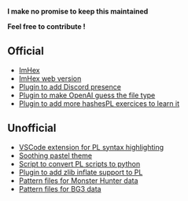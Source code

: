 **I make no promise to keep this maintained**

**Feel free to contribute !**

## Official

- [ImHex](https://github.com/WerWolv/ImHex)
- [ImHex web version](https://web.imhex.werwolv.net/)
- [Plugin to add Discord presence](https://github.com/WerWolv/ImHex-Plugin-DiscordRPC)
- [Plugin to make OpenAI guess the file type](https://github.com/WerWolv/ImHex-Plugin-Oracle)
- [Plugin to add more hashes](https://github.com/WerWolv/ImHex-Hashes-Plugin)[PL exercices to learn it](https://github.com/WerWolv/ImHex-Patties)

## Unofficial

- [VSCode extension for PL syntax highlighting](https://github.com/Calcoph/vscode-hexpat)
- [Soothing pastel theme](https://github.com/catppuccin/imhex)
- [Script to convert PL scripts to python](https://github.com/Calcoph/hexpyt)
- [Plugin to add zlib inflate support to PL](https://github.com/Jusb3/ImHex-Zlib-Plugin)
- [Pattern files for Monster Hunter data](https://github.com/var-username/Monster-Hunter-Frontier-Patterns)
- [Pattern files for BG3 data](https://github.com/LennardF1989/BG3-ImHex-Patterns)
